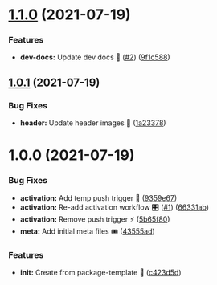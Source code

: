 # [1.1.0](https://github.com/faster-games/t4/compare/v1.0.1...v1.1.0) (2021-07-19)


### Features

* **dev-docs:** Update dev docs 📝 ([#2](https://github.com/faster-games/t4/issues/2)) ([9f1c588](https://github.com/faster-games/t4/commit/9f1c5887110e9c8e4efab655473f2a442e53a458))

## [1.0.1](https://github.com/faster-games/t4/compare/v1.0.0...v1.0.1) (2021-07-19)


### Bug Fixes

* **header:** Update header images 🎨 ([1a23378](https://github.com/faster-games/t4/commit/1a23378e6243e9ad5c81595228b4c301108b4e99))

# 1.0.0 (2021-07-19)


### Bug Fixes

* **activation:** Add temp push trigger 🐛 ([9359e67](https://github.com/faster-games/t4/commit/9359e67083794c36c09f0fbd6830165551a39efe))
* **activation:** Re-add activation workflow 🎛 ([#1](https://github.com/faster-games/t4/issues/1)) ([66331ab](https://github.com/faster-games/t4/commit/66331abd742a63850ccb0280c3a8ab43d81468d4))
* **activation:** Remove push trigger ⚡ ([5b65f80](https://github.com/faster-games/t4/commit/5b65f80f43220fc7b035582998ee5c0d83f958fd))
* **meta:** Add initial meta files 🎟 ([43555ad](https://github.com/faster-games/t4/commit/43555ad10d548f8ee212aa2c2148bf995ba032cc))


### Features

* **init:** Create from package-template 🧩 ([c423d5d](https://github.com/faster-games/t4/commit/c423d5de6c219aac39263bc50fc59062e474df5e))

